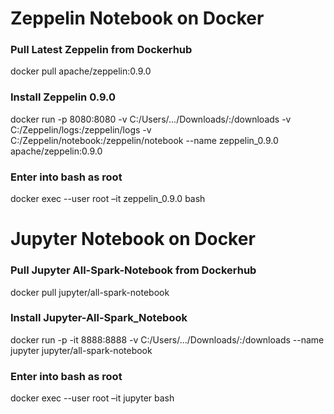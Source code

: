 # Zeppelin Notebook on Docker

### Pull Latest Zeppelin from Dockerhub
docker pull apache/zeppelin:0.9.0

### Install Zeppelin 0.9.0
docker run -p 8080:8080 -v C:/Users/.../Downloads/:/downloads -v C:/Zeppelin/logs:/zeppelin/logs -v C:/Zeppelin/notebook:/zeppelin/notebook --name zeppelin_0.9.0 apache/zeppelin:0.9.0

### Enter into bash as root
docker exec --user root –it zeppelin_0.9.0 bash

# Jupyter Notebook on Docker

### Pull Jupyter All-Spark-Notebook from Dockerhub
docker pull jupyter/all-spark-notebook

### Install Jupyter-All-Spark_Notebook
docker run -p -it 8888:8888 -v C:/Users/.../Downloads/:/downloads --name jupyter jupyter/all-spark-notebook

### Enter into bash as root
docker exec --user root –it jupyter bash

